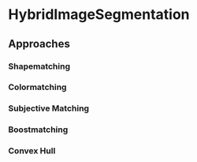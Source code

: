 # HybridImageSegmentation

## Approaches
### Shapematching


### Colormatching


### Subjective Matching


### Boostmatching


### Convex Hull
